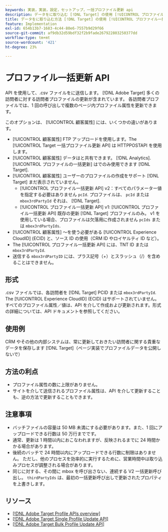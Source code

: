 ```yaml
---
keywords: 実装，実装，設定，セットアップ，一括プロファイル更新 api
description: データをに取り込む [!DNL Target] の使用 [!UICONTROL プロファイル一括更新 API].
title: データをに取り込む方法 [!DNL Target] の使用 [!UICONTROL プロファイル一括更新 API]?
feature: Implementation
exl-id: 654b13b7-1683-4c44-80e6-7557b9d29f66
source-git-commit: af9db32d59bdf32f2b9fade267922803250377dd
workflow-type: tm+mt
source-wordcount: '421'
ht-degree: 23%

---
```


# プロファイル一括更新 API

API を使用して、.csv ファイルをに送信します。 [!DNL Adobe Target] 多くの訪問者に対する訪問者プロファイルの更新が含まれています。 各訪問者プロファイルでは、1 回の呼び出しで複数のページ内プロファイル属性を更新できます。

このオプションは、 [!UICONTROL 顧客属性] には、いくつかの違いがあります。

* [!UICONTROL 顧客属性] FTP アップロードを使用します。The [!UICONTROL Target 一括プロファイル更新 API] は HTTPPOSTAPI を使用します。
* [!UICONTROL 顧客属性] データはと共有できます。 [!DNL Analytics]. [!UICONTROL プロファイルの一括更新] はでのみ使用できます [!DNL Target].
* [!UICONTROL 顧客属性] ユーザーのプロファイルの作成をサポート [!DNL Target] まだ表示されていません。
   * [!UICONTROL プロファイル一括更新 API] v2：すべてのパラメーター値を指定する必要はありません `pcId`. プロファイルは、 `pcId` または `mbox3rdPartyId` それは、 [!DNL Target].
   * [!UICONTROL プロファイル一括更新 API] v1: [!UICONTROL プロファイル一括更新 API] 既存の更新 [!DNL Target] プロファイルのみ。 v1 を使用している場合、プロファイルは欠落用に作成されません `pcIds` または `mbox3rdPartyIds`.
* [!UICONTROL 顧客属性] ～を使う必要がある [!UICONTROL Experience CloudID] (ECID) と、ソース ID の使用（CRM ID やロイヤルティ ID など）。
* The [!UICONTROL プロファイル一括更新 API] には、TNT ID または `mbox3rdPartyId`.
* 送信する `mbox3rdPartyID` には、プラス記号（+）とスラッシュ（/）を含めることはできません。

## 形式

.csv ファイルでは、各訪問者を [!DNL Target] PCID または `mbox3rdPartyId`. The [!UICONTROL Experience CloudID] (ECID) はサポートされていません。 すべてのプロファイル属性／値は、API を介して作成および更新されます。形式の詳細については、API ドキュメントを参照してください。

## 使用例

CRM やその他の内部システムは、常に更新しておきたい訪問者に関する貴重なデータを保存します [!DNL Target]（ページ実装でプロファイルデータを公開しないで）

## 方法の利点

* プロファイル属性の数に上限がありません。
* サイトを介して送信されるプロファイル属性は、API を介して更新することも、逆の方法で更新することもできます。

## 注意事項

* バッチファイルの容量は 50 MB 未満にする必要があります。また、1 回にアップロードできる行数は 50 万行までです。
* 通常、更新は 1 時間以内におこなわれますが、反映されるまでに 24 時間かかる場合があります。
* 後続のバッチで 24 時間以内にアップロードできる行数に制限はありません。 ただし、他のプロセスを効率的に実行するために、営業時間中は取り込みプロセスが調整される場合があります。
* 同じに対する、その間に mbox を呼び出さない、連続する V2 一括更新呼び出し。 `thirdPartyIds` は、最初の一括更新呼び出しで更新されたプロパティを上書きします。

## リソース

* [[!DNL Adobe Target Profile APIs overview]](/help/dev/administer/profile-api/profile-api-overview.md)
* [[!DNL Adobe Target Single Profile Update API]](/help/dev/administer/profile-api/profile-single-api.md)
* [[!DNL Adobe Target Bulk Profile Update API]](/help/dev/administer/profile-api/profile-bulk-api.md)